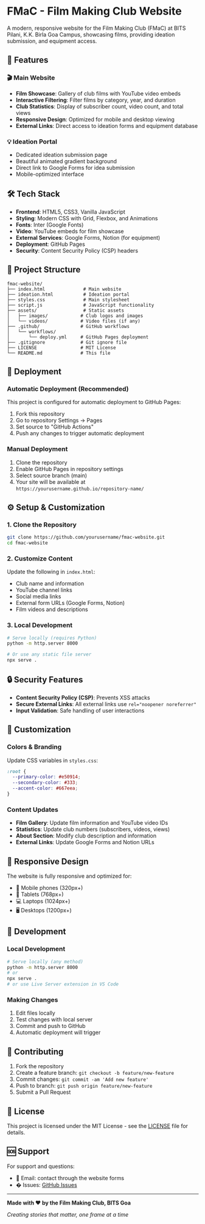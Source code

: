 # FMaC - Film Making Club Website

A modern, responsive website for the Film Making Club (FMaC) at BITS Pilani, K.K. Birla Goa Campus, showcasing films, providing ideation submission, and equipment access.

## 🚀 Features

### 🎬 Main Website
- **Film Showcase**: Gallery of club films with YouTube video embeds
- **Interactive Filtering**: Filter films by category, year, and duration
- **Club Statistics**: Display of subscriber count, video count, and total views
- **Responsive Design**: Optimized for mobile and desktop viewing
- **External Links**: Direct access to ideation forms and equipment database

### 💡 Ideation Portal
- Dedicated ideation submission page
- Beautiful animated gradient background
- Direct link to Google Forms for idea submission
- Mobile-optimized interface

## 🛠️ Tech Stack

- **Frontend**: HTML5, CSS3, Vanilla JavaScript
- **Styling**: Modern CSS with Grid, Flexbox, and Animations
- **Fonts**: Inter (Google Fonts)
- **Video**: YouTube embeds for film showcase
- **External Services**: Google Forms, Notion (for equipment)
- **Deployment**: GitHub Pages
- **Security**: Content Security Policy (CSP) headers

## 📁 Project Structure

```
fmac-website/
├── index.html              # Main website
├── ideation.html           # Ideation portal
├── styles.css              # Main stylesheet
├── script.js               # JavaScript functionality
├── assets/                 # Static assets
│   ├── images/            # Club logos and images
│   └── videos/            # Video files (if any)
├── .github/               # GitHub workflows
│   └── workflows/
│       └── deploy.yml     # GitHub Pages deployment
├── .gitignore             # Git ignore file
├── LICENSE                # MIT License
└── README.md              # This file
```

## 🚀 Deployment

### Automatic Deployment (Recommended)
This project is configured for automatic deployment to GitHub Pages:

1. Fork this repository
2. Go to repository Settings → Pages
3. Set source to "GitHub Actions"
4. Push any changes to trigger automatic deployment

### Manual Deployment
1. Clone the repository
2. Enable GitHub Pages in repository settings
3. Select source branch (main)
4. Your site will be available at `https://yourusername.github.io/repository-name/`

## ⚙️ Setup & Customization

### 1. Clone the Repository
```bash
git clone https://github.com/yourusername/fmac-website.git
cd fmac-website
```

### 2. Customize Content
Update the following in `index.html`:
- Club name and information
- YouTube channel links
- Social media links
- External form URLs (Google Forms, Notion)
- Film videos and descriptions

### 3. Local Development
```bash
# Serve locally (requires Python)
python -m http.server 8000

# Or use any static file server
npx serve .
```

## 🔒 Security Features

- **Content Security Policy (CSP)**: Prevents XSS attacks
- **Secure External Links**: All external links use `rel="noopener noreferrer"`
- **Input Validation**: Safe handling of user interactions
## 🎨 Customization

### Colors & Branding
Update CSS variables in `styles.css`:
```css
:root {
  --primary-color: #e50914;
  --secondary-color: #333;
  --accent-color: #667eea;
}
```

### Content Updates
- **Film Gallery**: Update film information and YouTube video IDs
- **Statistics**: Update club numbers (subscribers, videos, views)
- **About Section**: Modify club description and information
- **External Links**: Update Google Forms and Notion URLs

## 📱 Responsive Design

The website is fully responsive and optimized for:
- 📱 Mobile phones (320px+)
- 📱 Tablets (768px+)
- 💻 Laptops (1024px+)
- 🖥️ Desktops (1200px+)

## 🔧 Development

### Local Development
```bash
# Serve locally (any method)
python -m http.server 8000
# or
npx serve .
# or use Live Server extension in VS Code
```

### Making Changes
1. Edit files locally
2. Test changes with local server
3. Commit and push to GitHub
4. Automatic deployment will trigger

## 🤝 Contributing

1. Fork the repository
2. Create a feature branch: `git checkout -b feature/new-feature`
3. Commit changes: `git commit -am 'Add new feature'`
4. Push to branch: `git push origin feature/new-feature`
5. Submit a Pull Request

## 📝 License

This project is licensed under the MIT License - see the [LICENSE](LICENSE) file for details.

## 🆘 Support

For support and questions:
- 📧 Email: contact through the website forms
- � Issues: [GitHub Issues](https://github.com/42JUN/fmac-website/issues)

---

**Made with ❤️ by the Film Making Club, BITS Goa** 

*Creating stories that matter, one frame at a time*
